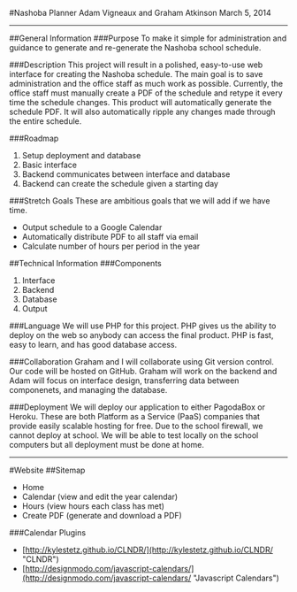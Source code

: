#Nashoba Planner
Adam Vigneaux and Graham Atkinson
March 5, 2014

---

##General Information
###Purpose
To make it simple for administration and guidance to generate and re-generate the Nashoba school schedule.

###Description
This project will result in a polished, easy-to-use web interface for creating the Nashoba schedule. The main goal is to save administration and the office staff as much work as possible. Currently, the office staff must manually create a PDF of the schedule and retype it every time the schedule changes. This product will automatically generate the schedule PDF. It will also automatically ripple any changes made through the entire schedule.

###Roadmap
1. Setup deployment and database
2. Basic interface
2. Backend communicates between interface and database
3. Backend can create the schedule given a starting day

###Stretch Goals
These are ambitious goals that we will add if we have time.
+ Output schedule to a Google Calendar
+ Automatically distribute PDF to all staff via email
+ Calculate number of hours per period in the year

##Technical Information
###Components
1. Interface
2. Backend
3. Database
4. Output

###Language
We will use PHP for this project. PHP gives us the ability to deploy on the web so anybody can access the final product. PHP is fast, easy to learn, and has good database access.

###Collaboration
Graham and I will collaborate using Git version control. Our code will be hosted on GitHub. Graham will work on the backend and Adam will focus on interface design, transferring data between componenets, and managing the database.

###Deployment
We will deploy our application to either PagodaBox or Heroku. These are both Platform as a Service (PaaS) companies that provide easily scalable hosting for free. Due to the school firewall, we cannot deploy at school. We will be able to test locally on the school computers but all deployment must be done at home.

---

#Website
##Sitemap
+ Home
+ Calendar (view and edit the year calendar)
+ Hours (view hours each class has met)
+ Create PDF (generate and download a PDF)

###Calendar Plugins
+ [http://kylestetz.github.io/CLNDR/](http://kylestetz.github.io/CLNDR/ "CLNDR")
+ [http://designmodo.com/javascript-calendars/](http://designmodo.com/javascript-calendars/ "Javascript Calendars")